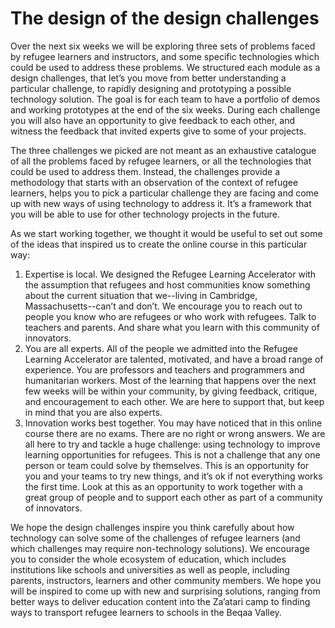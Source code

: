 # The design of the design challenges

Over the next six weeks we will be exploring three sets of problems faced by refugee learners and instructors, and some specific technologies which could be used to address these problems. We structured each module as a design challenges, that let’s you move from better understanding a particular challenge, to rapidly designing and prototyping a possible technology solution. The goal is for each team to have a portfolio of demos and working prototypes at the end of the six weeks. During each challenge you will also have an opportunity to give feedback to each other, and witness the feedback that invited experts give to some of your projects. 

The three challenges we picked are not meant as an exhaustive catalogue of all the problems faced by refugee learners, or all the technologies that could be used to address them. Instead, the challenges provide a methodology that starts with an observation of the context of refugee learners, helps you to pick a particular challenge they are facing and come up with new ways of using technology to address it. It’s a framework that you will be able to use for other technology projects in the future. 

As we start working together, we thought it would be useful to set out some of the ideas that inspired us to create the online course in this particular way:

1. Expertise is local. We designed the Refugee Learning Accelerator with the assumption that refugees and host communities know something about the current situation that we--living in Cambridge, Massachusetts--can’t and don’t. We encourage you to reach out to people you know who are refugees or who work with refugees. Talk to teachers and parents. And share what you learn with this community of innovators.   
2. You are all experts. All of the people we admitted into the Refugee Learning Accelerator are talented, motivated, and have a broad range of experience. You are professors and teachers and programmers and humanitarian workers. Most of the learning that happens over the next few weeks will be within your community, by giving feedback, critique, and encouragement to each other. We are here to support that, but keep in mind that you are also experts. 
3. Innovation works best together. You may have noticed that in this online course there are no exams. There are no right or wrong answers. We are all here to try and tackle a huge challenge: using technology to improve learning opportunities for refugees. This is not a challenge that any one person or team could solve by themselves. This is an opportunity for you and your teams to try new things, and it’s ok if not everything works the first time. Look at this as an opportunity to work together with a great group of people and to support each other as part of a community of innovators. 

We hope the design challenges inspire you think carefully about how technology can solve some of the challenges of refugee learners (and which challenges may require non-technology solutions). We encourage you to consider the whole ecosystem of education, which includes institutions like schools and universities as well as people, including parents, instructors, learners and other community members. We hope you will be inspired to come up with new and surprising solutions, ranging from better ways to deliver education content into the Za’atari camp to finding ways to transport refugee learners to schools in the Beqaa Valley. 




